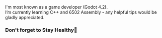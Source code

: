 I'm most known as a game developer (Godot 4.2). <br />
I’m currently learning C++ and 6502 Assembly - any helpful tips would be gladly appreciated. <br />
### Don't forget to Stay Healthy💚
